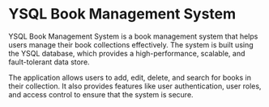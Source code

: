 # YSQL Book Management System

YSQL Book Management System is a book management system that helps users manage their book collections effectively. The system is built using the YSQL database, which provides a high-performance, scalable, and fault-tolerant data store.

The application allows users to add, edit, delete, and search for books in their collection. It also provides features like user authentication, user roles, and access control to ensure that the system is secure.

